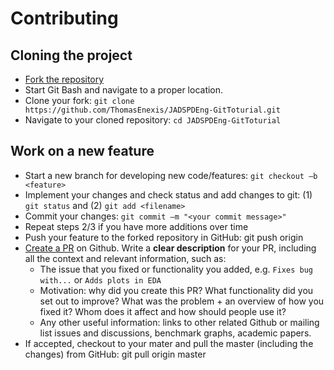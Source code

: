 # Contributing

## Cloning the project
- <a href="https://github.com/TCACastelijns/JADSPDENG-GitToturial/fork">Fork the repository</a>
- Start Git Bash and navigate to a proper location.
- Clone your fork: `git clone https://github.com/ThomasEnexis/JADSPDEng-GitToturial.git`
- Navigate to your cloned repository: `cd JADSPDEng-GitToturial`

## Work on a new feature
- Start a new branch for developing new code/features:  `git checkout –b <feature>`
- Implement your changes and check status and add changes to git:  (1) `git status` and (2) `git add <filename>`
- Commit your changes: `git commit –m "<your commit message>"`
- Repeat steps 2/3 if you have more additions over time
- Push your feature to the forked repository in GitHub: git push origin <feature>
- [Create a PR](https://help.github.com/articles/creating-a-pull-request/) on Github. Write a **clear description** for your PR, including all the context and relevant information, such as:
   - The issue that you fixed or functionality you added, e.g. `Fixes bug with...` or `Adds plots in EDA`
   - Motivation: why did you create this PR? What functionality did you set out to improve? What was the problem + an overview of how you fixed it? Whom does it affect and how should people use it?
   - Any other useful information: links to other related Github or mailing list issues and discussions, benchmark graphs, academic papers.
- If accepted, checkout to your mater and pull the master (including the changes) from GitHub: git pull origin master
